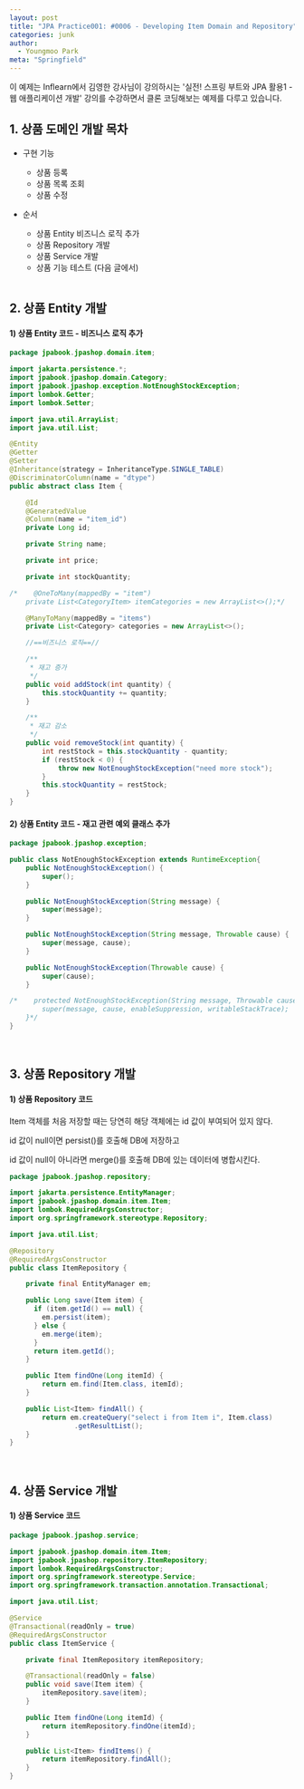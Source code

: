 ```yaml
---
layout: post
title: "JPA Practice001: #0006 - Developing Item Domain and Repository"
categories: junk
author:
  - Youngmoo Park
meta: "Springfield"
---
```


이 예제는 Inflearn에서 김영한 강사님이 강의하시는 '실전! 스프링 부트와 JPA 활용1 - 웹 애플리케이션 개발' 강의를 수강하면서 클론 코딩해보는 예제를 다루고 있습니다.

## 1. 상품 도메인 개발 목차

- 구현 기능
  - 상품 등록
  - 상품 목록 조회
  - 상품 수정

- 순서
  - 상품 Entity 비즈니스 로직 추가
  - 상품 Repository 개발
  - 상품 Service 개발
  - 상품 기능 테스트 (다음 글에서)
  <br/>

## 2. 상품 Entity 개발

#### **1) 상품 Entity 코드 - 비즈니스 로직 추가**

```java
package jpabook.jpashop.domain.item;

import jakarta.persistence.*;
import jpabook.jpashop.domain.Category;
import jpabook.jpashop.exception.NotEnoughStockException;
import lombok.Getter;
import lombok.Setter;

import java.util.ArrayList;
import java.util.List;

@Entity
@Getter
@Setter
@Inheritance(strategy = InheritanceType.SINGLE_TABLE)
@DiscriminatorColumn(name = "dtype")
public abstract class Item {

    @Id
    @GeneratedValue
    @Column(name = "item_id")
    private Long id;

    private String name;

    private int price;

    private int stockQuantity;

/*    @OneToMany(mappedBy = "item")
    private List<CategoryItem> itemCategories = new ArrayList<>();*/

    @ManyToMany(mappedBy = "items")
    private List<Category> categories = new ArrayList<>();

    //==비즈니스 로직==//

    /**
     * 재고 증가
     */
    public void addStock(int quantity) {
        this.stockQuantity += quantity;
    }

    /**
     * 재고 감소
     */
    public void removeStock(int quantity) {
        int restStock = this.stockQuantity - quantity;
        if (restStock < 0) {
            throw new NotEnoughStockException("need more stock");
        }
        this.stockQuantity = restStock;
    }
}
```

#### **2) 상품 Entity 코드 - 재고 관련 예외 클래스 추가**

```java
package jpabook.jpashop.exception;

public class NotEnoughStockException extends RuntimeException{
    public NotEnoughStockException() {
        super();
    }

    public NotEnoughStockException(String message) {
        super(message);
    }

    public NotEnoughStockException(String message, Throwable cause) {
        super(message, cause);
    }

    public NotEnoughStockException(Throwable cause) {
        super(cause);
    }

/*    protected NotEnoughStockException(String message, Throwable cause, boolean enableSuppression, boolean writableStackTrace) {
        super(message, cause, enableSuppression, writableStackTrace);
    }*/
}
```
<br/>

## 3. 상품 Repository 개발

#### **1) 상품 Repository 코드**

Item 객체를 처음 저장할 때는 당연히 해당 객체에는 id 값이 부여되어 있지 않다.

id 값이 null이면 persist()를 호출해 DB에 저장하고

id 값이 null이 아니라면 merge()를 호출해 DB에 있는 데이터에 병합시킨다.

```java
package jpabook.jpashop.repository;

import jakarta.persistence.EntityManager;
import jpabook.jpashop.domain.item.Item;
import lombok.RequiredArgsConstructor;
import org.springframework.stereotype.Repository;

import java.util.List;

@Repository
@RequiredArgsConstructor
public class ItemRepository {

    private final EntityManager em;

    public Long save(Item item) {
      if (item.getId() == null) {
        em.persist(item);
      } else {
        em.merge(item);
      }
      return item.getId();
    }

    public Item findOne(Long itemId) {
        return em.find(Item.class, itemId);
    }

    public List<Item> findAll() {
        return em.createQuery("select i from Item i", Item.class)
                .getResultList();
    }
}
```
<br/>

## 4. 상품 Service 개발

#### **1) 상품 Service 코드**

```java
package jpabook.jpashop.service;

import jpabook.jpashop.domain.item.Item;
import jpabook.jpashop.repository.ItemRepository;
import lombok.RequiredArgsConstructor;
import org.springframework.stereotype.Service;
import org.springframework.transaction.annotation.Transactional;

import java.util.List;

@Service
@Transactional(readOnly = true)
@RequiredArgsConstructor
public class ItemService {

    private final ItemRepository itemRepository;

    @Transactional(readOnly = false)
    public void save(Item item) {
        itemRepository.save(item);
    }

    public Item findOne(Long itemId) {
        return itemRepository.findOne(itemId);
    }

    public List<Item> findItems() {
        return itemRepository.findAll();
    }
}
```